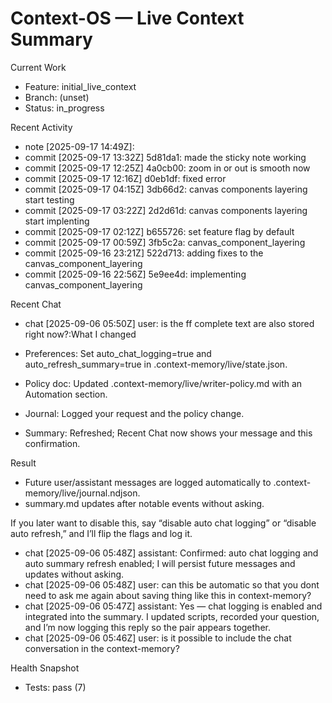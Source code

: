 # Context-OS — Live Context Summary

Current Work
- Feature: initial_live_context
- Branch: (unset)
- Status: in_progress

Recent Activity
- note [2025-09-17 14:49Z]: 
- commit [2025-09-17 13:32Z] 5d81da1: made the sticky note working
- commit [2025-09-17 12:25Z] 4a0cb00: zoom in or out is smooth now
- commit [2025-09-17 12:16Z] d0eb1df: fixed error
- commit [2025-09-17 04:15Z] 3db66d2: canvas components layering start testing
- commit [2025-09-17 03:22Z] 2d2d61d: canvas components layering start implenting
- commit [2025-09-17 02:12Z] b655726: set feature flag by default
- commit [2025-09-17 00:59Z] 3fb5c2a: canvas_component_layering
- commit [2025-09-16 23:21Z] 522d713: adding fixes to the canvas_component_layering
- commit [2025-09-16 22:56Z] 5e9ee4d: implementing canvas_component_layering

Recent Chat
- chat [2025-09-06 05:50Z] user: is the ff complete text are also stored right now?:What I changed

- Preferences: Set auto_chat_logging=true and auto_refresh_summary=true in .context-memory/live/state.json.
- Policy doc: Updated .context-memory/live/writer-policy.md with an Automation section.
- Journal: Logged your request and the policy change.
- Summary: Refreshed; Recent Chat now shows your message and this confirmation.

Result

- Future user/assistant messages are logged automatically to .context-memory/live/journal.ndjson.
- summary.md updates after notable events without asking.

If you later want to disable this, say “disable auto chat logging” or “disable auto refresh,” and I’ll flip the
flags and log it.

- chat [2025-09-06 05:48Z] assistant: Confirmed: auto chat logging and auto summary refresh enabled; I will persist future messages and updates without asking.
- chat [2025-09-06 05:48Z] user: can this be automatic so that you dont need to ask me again about saving thing like this in context-memory?
- chat [2025-09-06 05:47Z] assistant: Yes — chat logging is enabled and integrated into the summary. I updated scripts, recorded your question, and I’m now logging this reply so the pair appears together.
- chat [2025-09-06 05:46Z] user: is it possible to include the chat conversation in the context-memory?

Health Snapshot
- Tests: pass (7)
